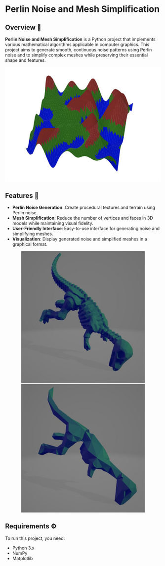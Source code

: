 # Perlin Noise and Mesh Simplification

## Overview 📖

**Perlin Noise and Mesh Simplification** is a Python project that implements various mathematical algorithms applicable in computer graphics. This project aims to generate smooth, continuous noise patterns using Perlin noise and to simplify complex meshes while preserving their essential shape and features.

![Perlin Noise Screenshot](pn.png)

## Features 🌟

- **Perlin Noise Generation**: Create procedural textures and terrain using Perlin noise.
- **Mesh Simplification**: Reduce the number of vertices and faces in 3D models while maintaining visual fidelity.
- **User-Friendly Interface**: Easy-to-use interface for generating noise and simplifying meshes.
- **Visualization**: Display generated noise and simplified meshes in a graphical format.

<p align="center">
  <img src="m1.png" alt="Mesh 1 Screenshot" width="400" />
  <img src="m2.png" alt="Mesh 2 Screenshot" width="400" />
</p>

## Requirements ⚙️

To run this project, you need:

- Python 3.x
- NumPy
- Matplotlib
